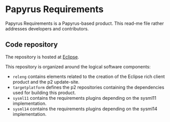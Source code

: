 # Papyrus Requirements
Papyrus Requirements is a Papyrus-based product. This read-me file rather addresses developers and contributors.

## Code repository ##

The repository is hosted at [Eclipse](http://git.eclipse.org/c/papyrus/org.eclipse.papyrus-requirements.git/).

This repository is organized around the logical software components:

* `releng` contains elements related to the creation of the Eclipse rich client product and the p2 update-site.
* `targetplatform` defines the p2 repositories containing the dependencies used for building this product.
* `sysml11` contains the requirements plugins depending on the sysml11 implementation.
* `sysml14` contains the requirements plugins depending on the sysml14 implementation.

